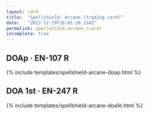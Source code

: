 ```yaml
---
layout: card
title:  "Spellshield: Arcane (trading card)"
date:   "2022-12-29T16:01:28.134Z"
permalink: spellshield-arcane_(card)
incomplete: true
---
```


## DOAp &middot; EN-107 R

{% include templates/spellshield-arcane-doap.html %}


## DOA 1st &middot; EN-247 R

{% include templates/spellshield-arcane-doa1e.html %}
